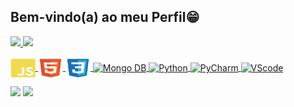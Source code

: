 ## Bem-vindo(a) ao meu Perfil😁

 <div>
   <a href="https://github.com/Rafaelpd08">
   <img height="180em" src="https://github-readme-stats.vercel.app/api?username=Rafaelpd08&show_icons=true&theme=merko&include_all_commits=true&count_private=true"/>
   <img height="180em" src="https://github-readme-stats.vercel.app/api/top-langs/?username=Rafaelpd08&layout=compact&langs_count=6&theme=merko"/>
</div>
    
<div style="display: inline_block"><br>
  <img align="center" alt="Js" height="30" width="40" src="https://raw.githubusercontent.com/devicons/devicon/master/icons/javascript/javascript-plain.svg">
  <img align="center" alt="HTML" height="30" width="40" src="https://raw.githubusercontent.com/devicons/devicon/master/icons/html5/html5-original.svg">
  <img align="center" alt="CSS" height="30" width="40" src="https://raw.githubusercontent.com/devicons/devicon/master/icons/css3/css3-original.svg">  
<img align="center" alt="Mongo DB" height="30" width="40"
  src="https://cdn.jsdelivr.net/gh/devicons/devicon@latest/icons/mongodb/mongodb-original-wordmark.svg" />
<img  align="center" alt="Python" height="30" width="40"
  src="https://cdn.jsdelivr.net/gh/devicons/devicon@latest/icons/python/python-original-wordmark.svg" />
<img align="center" alt="PyCharm" height="30" width="40"
  src="https://cdn.jsdelivr.net/gh/devicons/devicon@latest/icons/pycharm/pycharm-original.svg" />
<img align="center" alt="VScode" height="30" width="40"
  src="https://cdn.jsdelivr.net/gh/devicons/devicon@latest/icons/vscode/vscode-original-wordmark.svg" />

  <a href = "mailto:rafaelpd08@outlook.com"><img src="https://img.shields.io/badge/-Outlook-%23333?style=for-the-badge&logo=outlook&logoColor=white" target="_blank"></a>
  <a href="https://www.linkedin.com/in/rafaelpereiradomenici/" target="_blank"><img src="https://img.shields.io/badge/-LinkedIn-%230077B5?style=for-the-badge&logo=linkedin&logoColor=white" target="_blank"></a>
</div>
